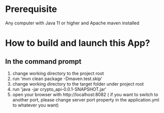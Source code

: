 # Prerequisite
Any computer with Java 11 or higher and Apache maven installed
# How to build and launch this App?
## In the command prompt
1.  change working directory to the project root
2.  run 'mvn clean package -Dmaven.test.skip'
3.  change working directory to the target folder under project root
4.  run 'java -jar crypto_api-0.0.1-SNAPSHOT.jar'
5.  open your browser with http://localhost:8082 ( if you want to switch to another port, please change server port property in the application.yml to whatever you want)


